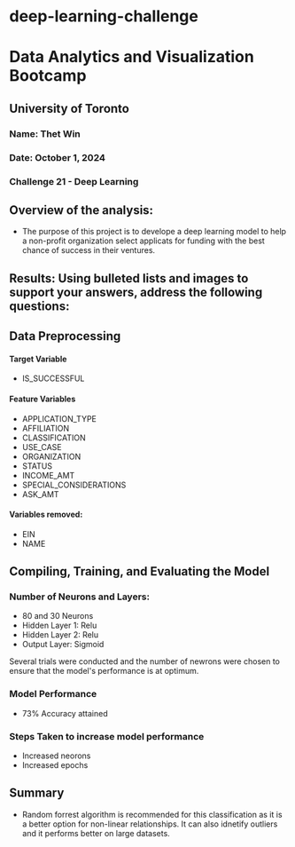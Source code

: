 # deep-learning-challenge

# Data Analytics and Visualization Bootcamp 
## University of Toronto
### Name: Thet Win
### Date: October 1, 2024
### Challenge 21 - Deep Learning 


## Overview of the analysis: 
 - The purpose of this project is to develope a deep learning model to help a non-profit organization select applicats for funding with the best chance of success in their ventures.

## Results: Using bulleted lists and images to support your answers, address the following questions:

## Data Preprocessing

#### Target Variable
 - IS_SUCCESSFUL

#### Feature Variables
- APPLICATION_TYPE
- AFFILIATION
- CLASSIFICATION
- USE_CASE
- ORGANIZATION
- STATUS
- INCOME_AMT
- SPECIAL_CONSIDERATIONS
- ASK_AMT

#### Variables removed:
- EIN
- NAME

## Compiling, Training, and Evaluating the Model

### Number of Neurons and Layers:
  - 80 and 30 Neurons
  - Hidden Layer 1: Relu
  - Hidden Layer 2: Relu
  - Output Layer: Sigmoid

Several trials were conducted and the number of newrons were chosen to ensure that the model's performance is at optimum. 

### Model Performance
  - 73% Accuracy attained
  
### Steps Taken to increase model performance
  - Increased neorons 
  - Increased epochs

## Summary
  - Random forrest algorithm is recommended for this classification as it is a better option for non-linear relationships. It can also idnetify outliers and it  performs better on large datasets.
